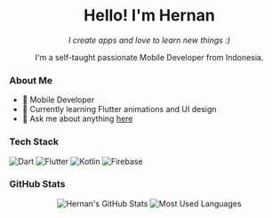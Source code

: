 <h1 align="center">Hello! I'm Hernan</h1>
<p align="center"><i>I create apps and love to learn new things :)</i></p>

<p align="center">
  I'm a self-taught passionate Mobile Developer from Indonesia.
</p>

### About Me

- 💼 Mobile Developer
- 🌱 Currently learning Flutter animations and UI design
- 💬 Ask me about anything [here](https://github.com/hernanfebrirahmatullah)

### Tech Stack
<p align="left">
  <img src="https://img.shields.io/badge/-Dart-0175C2?style=flat&logo=dart&logoColor=white" alt="Dart"/>
  <img src="https://img.shields.io/badge/-Flutter-02569B?style=flat&logo=flutter&logoColor=white" alt="Flutter"/>
  <img src="https://img.shields.io/badge/-Kotlin-0095D5?style=flat&logo=kotlin&logoColor=white" alt="Kotlin"/>
  <img src="https://img.shields.io/badge/-Firebase-FFCA28?style=flat&logo=firebase&logoColor=white" alt="Firebase"/>
</p>

### GitHub Stats
<p align="center">
  <img src="https://github-readme-stats.vercel.app/api?username=hernanfebrirahmatullah&show_icons=true&theme=radical" alt="Hernan's GitHub Stats"/>
  <img src="https://github-readme-stats.vercel.app/api/top-langs/?username=hernanfebrirahmatullah&layout=compact&theme=radical" alt="Most Used Languages"/>
</p>

